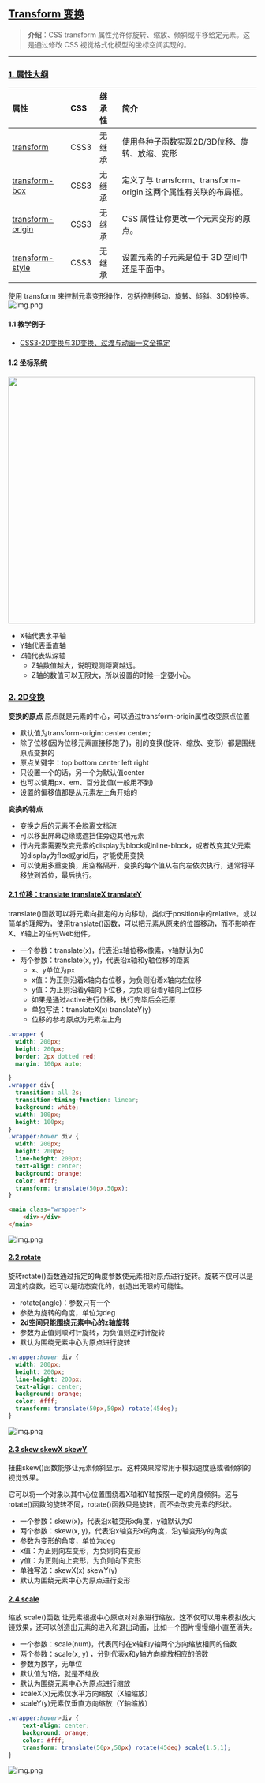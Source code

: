 ## [Transform 变换](#)
> **介绍**：CSS transform 属性允许你旋转、缩放、倾斜或平移给定元素。这是通过修改 CSS 视觉格式化模型的坐标空间实现的。

-----

### [1. 属性大纲](#)

| 属性                                                                                    | CSS  | 继承性	 | 简介                        |
|:--------------------------------------------------------------------------------------|:-----|:-----|:--------------------------|
| [transform](https://developer.mozilla.org/zh-CN/docs/Web/CSS/transform) | CSS3 | 无继承  | 使用各种子函数实现2D/3D位移、旋转、放缩、变形 |
| [transform-box](https://developer.mozilla.org/zh-CN/docs/Web/CSS/transform-box)       |      CSS3 | 无继承      | 定义了与 transform、transform-origin 这两个属性有关联的布局框。  |
| [transform-origin](https://developer.mozilla.org/zh-CN/docs/Web/CSS/transform-origin) |      CSS3 | 无继承    |CSS 属性让你更改一个元素变形的原点。|
| [transform-style](https://developer.mozilla.org/zh-CN/docs/Web/CSS/transform-style)   |     CSS3 | 无继承      |  设置元素的子元素是位于 3D 空间中还是平面中。   |

使用 transform 来控制元素变形操作，包括控制移动、旋转、倾斜、3D转换等。
![img.png](transform_img.png)

#### 1.1 教学例子
- [CSS3-2D变换与3D变换、过渡与动画一文全搞定](https://juejin.cn/post/6918049507884138510?searchId=20241004112725C11F1E18BB412BC932C0)

#### 1.2 坐标系统

<img src="static/mousessimg.png" width="500px"/>


* X轴代表水平轴
* Y轴代表垂直轴
* Z轴代表纵深轴
  * Z轴数值越大，说明观测距离越远。
  * Z轴的数值可以无限大，所以设置的时候一定要小心。


### [2. 2D变换](#)

**变换的原点** 原点就是元素的中心，可以通过transform-origin属性改变原点位置
* 默认值为transform-origin: center center;
* 除了位移(因为位移元素直接移跑了)，别的变换(旋转、缩放、变形）都是围绕原点变换的
* 原点关键字：top bottom center left right
* 只设置一个的话，另一个为默认值center
* 也可以使用px、em、百分比值(一般用不到)
* 设置的偏移值都是从元素左上角开始的

**变换的特点**
* 变换之后的元素不会脱离文档流
* 可以移出屏幕边缘或遮挡住旁边其他元素
* 行内元素需要改变元素的display为block或inline-block，或者改变其父元素的display为flex或grid后，才能使用变换
* 可以使用多重变换，用空格隔开，变换的每个值从右向左依次执行，通常将平移放到首位，最后执行。

#### [2.1 位移：translate translateX translateY](#)
translate()函数可以将元素向指定的方向移动，类似于position中的relative。或以简单的理解为，使用translate()函数，可以把元素从原来的位置移动，而不影响在X、Y轴上的任何Web组件。

* 一个参数：translate(x)，代表沿x轴位移x像素，y轴默认为0
* 两个参数：translate(x, y)，代表沿x轴和y轴位移的距离
  * x、y单位为px
  * x值：为正则沿着x轴向右位移，为负则沿着x轴向左位移
  * y值：为正则沿着y轴向下位移，为负则沿着y轴向上位移
  * 如果是通过active进行位移，执行完毕后会还原
  * 单独写法：translateX(x) translateY(y)
  * 位移的参考原点为元素左上角

```css
.wrapper {
  width: 200px;
  height: 200px;
  border: 2px dotted red;
  margin: 100px auto;

}
.wrapper div{
  transition: all 2s;
  transition-timing-function: linear;
  background: white;
  width: 100px;
  height: 100px;
}
.wrapper:hover div {
  width: 200px;
  height: 200px;
  line-height: 200px;
  text-align: center;
  background: orange;
  color: #fff;
  transform: translate(50px,50px);
}
```

```html
<main class="wrapper">
    <div></div>
</main>
```

![img.png](static/hintimg.png)

#### [2.2 rotate](#)
旋转rotate()函数通过指定的角度参数使元素相对原点进行旋转。旋转不仅可以是固定的度数，还可以是动态变化的，创造出无限的可能性。

* rotate(angle)：参数只有一个
* 参数为旋转的角度，单位为deg
* **2d空间只能围绕元素中心的z轴旋转**
* 参数为正值则顺时针旋转，为负值则逆时针旋转
* 默认为围绕元素中心为原点进行旋转

```css
.wrapper:hover div {
  width: 200px;
  height: 200px;
  line-height: 200px;
  text-align: center;
  background: orange;
  color: #fff;
  transform: translate(50px,50px) rotate(45deg);
}
```

![img.png](static/qurao_img.png)

#### [2.3 skew skewX skewY](#)
扭曲skew()函数能够让元素倾斜显示。这种效果常常用于模拟速度感或者倾斜的视觉效果。

它可以将一个对象以其中心位置围绕着X轴和Y轴按照一定的角度倾斜。这与rotate()函数的旋转不同，rotate()函数只是旋转，而不会改变元素的形状。
* 一个参数：skew(x)，代表沿x轴变形x角度，y轴默认为0
* 两个参数：skew(x, y)，代表沿x轴变形x的角度，沿y轴变形y的角度
* 参数为变形的角度，单位为deg
* x值：为正则向左变形，为负则向右变形
* y值：为正则向上变形，为负则向下变形
* 单独写法：skewX(x)  skewY(y)
* 默认为围绕元素中心为原点进行变形

#### [2.4 scale](#)
缩放 scale()函数 让元素根据中心原点对对象进行缩放。这不仅可以用来模拟放大镜效果，还可以创造出元素的进入和退出动画，比如一个图片慢慢缩小直至消失。

* 一个参数：scale(num)，代表同时在x轴和y轴两个方向缩放相同的倍数
* 两个参数：scale(x, y) ，分别代表x和y轴方向缩放相应的倍数
* 参数为数字，无单位
* 默认值为1倍，就是不缩放
* 默认为围绕元素中心为原点进行缩放
* scaleX(x)元素仅水平方向缩放（X轴缩放）
* scaleY(y)元素仅垂直方向缩放（Y轴缩放）

```css
.wrapper:hover>div {
    text-align: center;
    background: orange;
    color: #fff;
    transform: translate(50px,50px) rotate(45deg) scale(1.5,1);
}
```

![img.png](static/rotate_img.png)